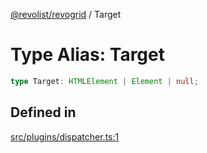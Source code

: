 [@revolist/revogrid](README.md) / Target

# Type Alias: Target

```ts
type Target: HTMLElement | Element | null;
```

## Defined in

[src/plugins/dispatcher.ts:1](https://github.com/revolist/revogrid/blob/bdb9e42430f63c1d6612c6ca28338cbed0c26a6c/src/plugins/dispatcher.ts#L1)
